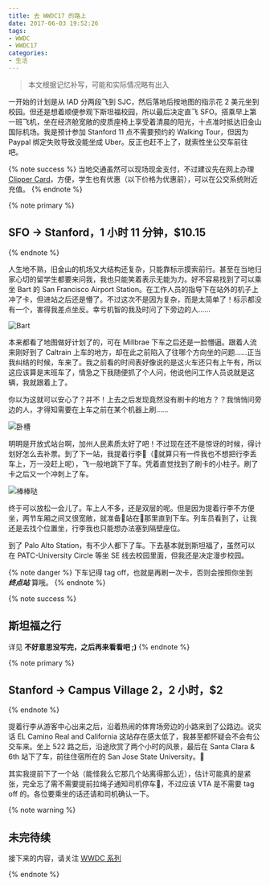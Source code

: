```yaml
---
title: 去 WWDC17 的路上
date: 2017-06-03 19:52:26
tags:
- WWDC
- WWDC17
categories:
- 生活
---
```


> 本文根据记忆补写，可能和实际情况略有出入

一开始的计划是从 IAD 分两段飞到 SJC，然后落地后按地图的指示花 2 美元坐到校园。但还是想着顺便参观下斯坦福校园，所以最后决定直飞 SFO。搭乘早上第一班飞机，坐在经济舱宽敞的皮质座椅上享受着清晨的阳光，十点准时抵达旧金山国际机场。<!-- more -->我是预计参加 Stanford 11 点不需要预约的 Walking Tour，但因为 Paypal 绑定失败导致没能坐成 Uber。反正也赶不上了，就索性坐公交车前往吧。

{% note success %}
当地交通虽然可以现场现金支付，不过建议先在网上办理 [Clipper Card](https://www.clippercard.com)，方便，学生也有优惠（以下价格为优惠前），可以在公交系统附近充值。
{% endnote %}

{% note primary %}
## SFO -> Stanford，1 小时 11 分钟，$10.15
{% endnote %}

人生地不熟，旧金山的机场又大结构还复杂，只能靠标示摸索前行。甚至在当地归家心切的留学生都要来问我，我也只能笑着表示无能为力。好不容易找到了可以乘坐 Bart 的 San Francisco Airport Station。在工作人员的指导下在站外的机子上冲了卡，但进站之后还是懵了。不过这次不是因为复杂，而是太简单了！标示都没有一个，害得我差点坐反。幸亏机智的我及时问了下旁边的人……

![Bart](https://img.grouponcdn.com/pwa_test/2rncH4ktQrF8Fa5Qb45QbyAtMXjs/2r-674x446/v1/c700x420.jpg)

本来都看了地图做好计划了的，可在 Millbrae 下车之后还是一脸懵逼。跟着人流来刚好到了 Caltrain 上车的地方，却在此之前陷入了往哪个方向坐的问题……正当我纠结的时候，车来了。我之前看的时间表好像说的是这火车还只有上午有，所以这应该算是末班车了，情急之下我随便抓了个人问，他说他问工作人员说就是这辆，我就跟着上了。

你以为这就可以安心了？并不！上去之后发现竟然没有刷卡的地方？？我悄悄问旁边的人，才得知需要在上车之前在某个机器上刷……

![卧槽](https://user-images.githubusercontent.com/10842684/39087402-7333e2e2-456e-11e8-9150-49d1277eefea.jpg)

明明是开放式站台啊，加州人民素质太好了吧！不过现在还不是惊讶的时候，得计划好怎么去补票。到了下一站，我提着行李（就算只有一件我也不想把行李丢车上，万一没赶上呢），飞一般地跳下了车。凭着直觉找到了刷卡的小柱子。刷了卡之后又一个冲刺上了车。

![棒棒哒](https://user-images.githubusercontent.com/10842684/39087862-80bb6988-4575-11e8-9841-39693b77eb3b.jpg)

终于可以放松一会儿了。车上人不多，还是双层的呢。但是因为提着行李不方便坐，两节车厢之间又很宽敞，就准备站在那里直到下车。列车员看到了，让我还是去找个位置坐，行李我也只能想办法塞到隔壁座位。

到了 Palo Alto Station，有不少人都下了车。下去基本就到斯坦福了，虽然可以在 PATC-University Circle 等坐 SE 线去校园里面，但我还是决定漫步校园。

{% note danger %}
下车记得 tag off，也就是再刷一次卡，否则会按照你坐到 ***终点站*** 算哦。
{% endnote %}

{% note success %}
## 斯坦福之行

详见 **不好意思没写完，之后再来看看吧 ;)**
{% endnote %}

{% note primary %}
## Stanford -> Campus Village 2，2 小时，$2
{% endnote %}

提着行李从游客中心出来之后，沿着热闹的体育场旁边的小路来到了公路边。说实话 EL Camino Real and California 这站存在感太低了，我甚至都怀疑会不会有公交车来。坐上 522 路之后，沿途欣赏了两个小时的风景，最后在 Santa Clara & 6th 站下了车，前往住宿所在的 San Jose State University。

其实我提前下了一个站（能怪我么它那几个站离得那么近），估计可能真的是紧张，完全忘了需不需要提前拉绳子通知司机停车，不过应该 VTA 是不需要 tag off 的。各位要乘坐的话还请和司机确认一下。

{% note warning %}
## 未完待续

接下来的内容，请关注 [WWDC 系列](/tags/WWDC/)

{% endnote %}
